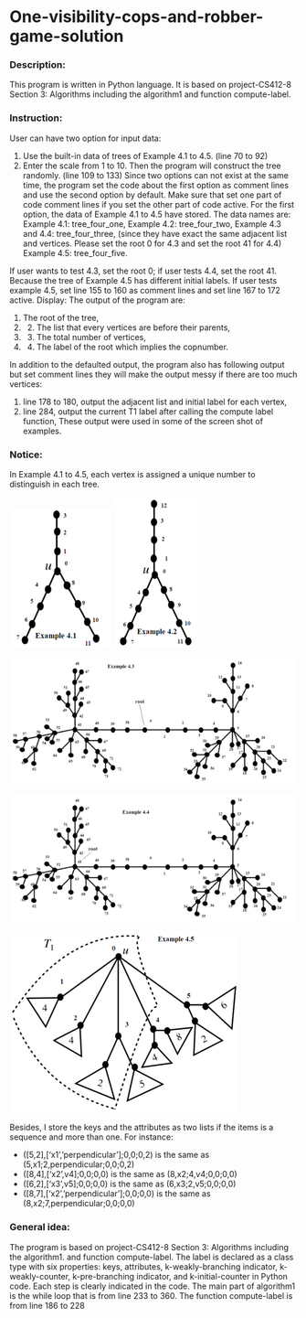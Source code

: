 # One-visibility-cops-and-robber-game-solution

### Description:
This program is written in Python language. It is based on project-CS412-8 Section 3:
Algorithms including the algorithm1 and function compute-label. 

### Instruction:
User can have two option for input data:
1. Use the built-in data of trees of Example 4.1 to 4.5. (line 70 to 92)
2. Enter the scale from 1 to 10. Then the program will construct the tree randomly. (line 109 to 133)
Since two options can not exist at the same time, the program set the code about the first
option as comment lines and use the second option by default. Make sure that set one part
of code comment lines if you set the other part of code active. For the first option, the data of Example 4.1 to 4.5 have stored. The data names are:
Example 4.1: tree_four_one, 
Example 4.2: tree_four_two, 
Example 4.3 and 4.4: tree_four_three, (since they have exact the same adjacent list and vertices. Please set the root 0 for 4.3 and set the root 41 for 4.4)
Example 4.5: tree_four_five. 

If user wants to test 4.3, set the root 0; if user tests 4.4, set the root 41. Because the tree of Example 4.5 has different initial labels. If user tests example 4.5, set
line 155 to 160 as comment lines and set line 167 to 172 active. Display:
The output of the program are:
1. The root of the tree, 
2. 2. The list that every vertices are before their parents, 
3. 3. The total number of vertices, 
4. 4. The label of the root which implies the copnumber. 

In addition to the defaulted output, the program also has following output but set
comment lines they will make the output messy if there are too much vertices:
1. line 178 to 180, output the adjacent list and initial label for each vertex, 
2. line 284, output the current T1 label after calling the compute label function, 
These output were used in some of the screen shot of examples.

### Notice:
In Example 4.1 to 4.5, each vertex is assigned a unique number to distinguish in each tree.

![alt text](https://github.com/JeffreyC1998/One-visibility-cops-and-robber-game-solution/blob/main/%E5%9B%BE%E7%89%87%207.png)
![alt text](https://github.com/JeffreyC1998/One-visibility-cops-and-robber-game-solution/blob/main/%E5%9B%BE%E7%89%87%208.png)

![alt text](https://github.com/JeffreyC1998/One-visibility-cops-and-robber-game-solution/blob/main/%E5%9B%BE%E7%89%87%209.png)

![alt text](https://github.com/JeffreyC1998/One-visibility-cops-and-robber-game-solution/blob/main/%E5%9B%BE%E7%89%87%2010.png)

![alt text](https://github.com/JeffreyC1998/One-visibility-cops-and-robber-game-solution/blob/main/%E5%9B%BE%E7%89%87%2011.png)

Besides, I store the keys and the attributes as two lists if the items is a sequence and more
than one. 
For instance:
* ([5,2],[‘x1’,’perpendicular’];0,0;0,2) is the same as (5,x1;2,perpendicular;0,0;0,2)
* ([8,4],[‘x2’,v4];0,0;0,0) is the same as (8,x2;4,v4;0,0;0,0)
* ([6,2],[‘x3’,v5];0,0;0,0) is the same as (6,x3;2,v5;0,0;0,0)
* ([8,7],[‘x2’,’perpendicular’];0,0;0,0) is the same as (8,x2;7,perpendicular;0,0;0,0)

### General idea:
The program is based on project-CS412-8 Section 3: Algorithms including the algorithm1.
and function compute-label. The label is declared as a class type with six properties: keys, attributes, k-weakly-branching indicator, k-weakly-counter, k-pre-branching indicator, and k-initial-counter in Python code. 
Each step is clearly indicated in the code. The main part of algorithm1 is the while loop that is from line 233 to 360. The function compute-label is from line 186 to 228
